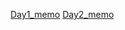 [Day1_memo](https://github.com/saturn-lab/BDMI-2020A/blob/master/Memos/Study-Memo/58-day1.md)
[Day2_memo](https://github.com/saturn-lab/BDMI-2020A/blob/master/Memos/Study-Memo/58-day2.md)
